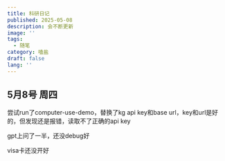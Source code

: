 ```yaml
---
title: 科研日记
published: 2025-05-08
description: 会不断更新
image: ''
tags:
  - 随笔
category: 嗑盐
draft: false
lang: ''
---
```

## 5月8号 周四
尝试run了computer-use-demo，替换了kg api key和base url，key和url是好的，但发现还是报错，读取不了正确的api key

gpt上问了一半，还没debug好

visa卡还没开好